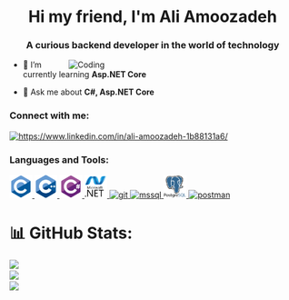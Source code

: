 <h1 align="center">Hi my friend, I'm Ali Amoozadeh</h1>
<h3 align="center">A curious backend developer in the world of technology</h3>
<img align="right" alt="Coding" width="400" src="https://i.pinimg.com/originals/ef/09/36/ef0936558e58d6bebf73fee2ae895fe3.gif">

- 🌱 I’m currently learning **Asp.NET Core**

- 💬 Ask me about **C#, Asp.NET Core**

<h3 align="left">Connect with me:</h3>
<p align="left">
<a href="https://linkedin.com/in/https://www.linkedin.com/in/ali-amoozadeh-1b88131a6/" target="blank"><img align="center" src="https://raw.githubusercontent.com/rahuldkjain/github-profile-readme-generator/master/src/images/icons/Social/linked-in-alt.svg" alt="https://www.linkedin.com/in/ali-amoozadeh-1b88131a6/" height="30" width="40" /></a>
</p>

<h3 align="left">Languages and Tools:</h3>
<p align="left"> <a href="https://www.cprogramming.com/" target="_blank" rel="noreferrer"> <img src="https://raw.githubusercontent.com/devicons/devicon/master/icons/c/c-original.svg" alt="c" width="40" height="40"/> </a> <a href="https://www.w3schools.com/cpp/" target="_blank" rel="noreferrer"> <img src="https://raw.githubusercontent.com/devicons/devicon/master/icons/cplusplus/cplusplus-original.svg" alt="cplusplus" width="40" height="40"/> </a> <a href="https://www.w3schools.com/cs/" target="_blank" rel="noreferrer"> <img src="https://raw.githubusercontent.com/devicons/devicon/master/icons/csharp/csharp-original.svg" alt="csharp" width="40" height="40"/> </a> <a href="https://dotnet.microsoft.com/" target="_blank" rel="noreferrer"> <img src="https://raw.githubusercontent.com/devicons/devicon/master/icons/dot-net/dot-net-original-wordmark.svg" alt="dotnet" width="40" height="40"/> </a> <a href="https://git-scm.com/" target="_blank" rel="noreferrer"> <img src="https://www.vectorlogo.zone/logos/git-scm/git-scm-icon.svg" alt="git" width="40" height="40"/> </a> <a href="https://www.microsoft.com/en-us/sql-server" target="_blank" rel="noreferrer"> <img src="https://www.svgrepo.com/show/303229/microsoft-sql-server-logo.svg" alt="mssql" width="40" height="40"/> </a> <a href="https://www.postgresql.org" target="_blank" rel="noreferrer"> <img src="https://raw.githubusercontent.com/devicons/devicon/master/icons/postgresql/postgresql-original-wordmark.svg" alt="postgresql" width="40" height="40"/> </a> <a href="https://postman.com" target="_blank" rel="noreferrer"> <img src="https://www.vectorlogo.zone/logos/getpostman/getpostman-icon.svg" alt="postman" width="40" height="40"/> </a> </p>

<!-- <p>&nbsp;<img align="center" src="https://github-readme-stats.vercel.app/api?username=aliam80&show_icons=true&locale=en" alt="aliam80" /></p>

<p><img align="center" src="https://github-readme-streak-stats.herokuapp.com/?user=aliam80&" alt="aliam80" /></p> -->
# 📊 GitHub Stats:
![](https://github-readme-stats.vercel.app/api?username=AliAm80&theme=react&hide_border=false&include_all_commits=false&count_private=false)<br/>
![](https://github-readme-streak-stats.herokuapp.com/?user=AliAm80&theme=react&hide_border=false)<br/>
![](https://github-readme-stats.vercel.app/api/top-langs/?username=AliAm80&theme=react&hide_border=false&include_all_commits=false&count_private=false&layout=compact)

